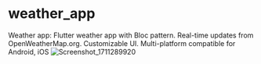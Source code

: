 # weather_app
Weather app: Flutter weather app with Bloc pattern. Real-time updates from OpenWeatherMap.org. Customizable UI. Multi-platform compatible for Android, iOS
![Screenshot_1711289920](https://github.com/Anna-12-Mer/weather_app/assets/69189012/9534f7b6-2ff5-4eef-87da-93bafb11030c)
